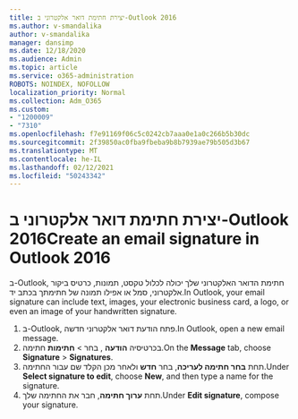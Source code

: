 ```yaml
---
title: יצירת חתימת דואר אלקטרוני ב-Outlook 2016
ms.author: v-smandalika
author: v-smandalika
manager: dansimp
ms.date: 12/18/2020
ms.audience: Admin
ms.topic: article
ms.service: o365-administration
ROBOTS: NOINDEX, NOFOLLOW
localization_priority: Normal
ms.collection: Adm_O365
ms.custom:
- "1200009"
- "7310"
ms.openlocfilehash: f7e91169f06c5c0242cb7aaa0e1a0c266b5b30dc
ms.sourcegitcommit: 2f39850ac0fba9fbeba9b8b7939ae79b505d3b67
ms.translationtype: MT
ms.contentlocale: he-IL
ms.lasthandoff: 02/12/2021
ms.locfileid: "50243342"
---
```

# <a name="create-an-email-signature-in-outlook-2016"></a><span data-ttu-id="28a12-102">יצירת חתימת דואר אלקטרוני ב-Outlook 2016</span><span class="sxs-lookup"><span data-stu-id="28a12-102">Create an email signature in Outlook 2016</span></span>

<span data-ttu-id="28a12-103">ב-Outlook, חתימת הדואר האלקטרוני שלך יכולה לכלול טקסט, תמונות, כרטיס ביקור אלקטרוני, סמל או אפילו תמונה של חתימתך בכתב יד.</span><span class="sxs-lookup"><span data-stu-id="28a12-103">In Outlook, your email signature can include text, images, your electronic business card, a logo, or even an image of your handwritten signature.</span></span>

1. <span data-ttu-id="28a12-104">ב-Outlook, פתח הודעת דואר אלקטרוני חדשה.</span><span class="sxs-lookup"><span data-stu-id="28a12-104">In Outlook, open a new email message.</span></span>
2. <span data-ttu-id="28a12-105">בכרטיסיה **הודעה** , בחר  >  **חתימות** חתימה.</span><span class="sxs-lookup"><span data-stu-id="28a12-105">On the **Message** tab, choose **Signature** > **Signatures**.</span></span>
3. <span data-ttu-id="28a12-106">תחת **בחר חתימה לעריכה**, בחר **חדש** ולאחר מכן הקלד שם עבור החתימה.</span><span class="sxs-lookup"><span data-stu-id="28a12-106">Under **Select signature to edit**, choose **New**, and then type a name for the signature.</span></span>
4. <span data-ttu-id="28a12-107">תחת **ערוך חתימה**, חבר את החתימה שלך.</span><span class="sxs-lookup"><span data-stu-id="28a12-107">Under **Edit signature**, compose your signature.</span></span>
